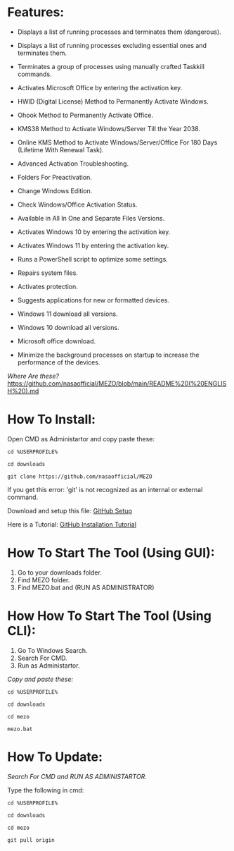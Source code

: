 # Features:

- Displays a list of running processes and terminates them (dangerous).

- Displays a list of running processes excluding essential ones and terminates them.

- Terminates a group of processes using manually crafted Taskkill commands.

- Activates Microsoft Office by entering the activation key.

- HWID (Digital License) Method to Permanently Activate Windows.

- Ohook Method to Permanently Activate Office.

- KMS38 Method to Activate Windows/Server Till the Year 2038.

- Online KMS Method to Activate Windows/Server/Office For 180 Days (Lifetime With Renewal Task).

- Advanced Activation Troubleshooting.

- Folders For Preactivation.

- Change Windows Edition.

- Check Windows/Office Activation Status.

- Available in All In One and Separate Files Versions.

- Activates Windows 10 by entering the activation key.

- Activates Windows 11 by entering the activation key.

- Runs a PowerShell script to optimize some settings.

- Repairs system files.

- Activates protection.

- Suggests applications for new or formatted devices.

- Windows 11 download all versions.

- Windows 10 download all versions.

- Microsoft office download.

- Minimize the background processes on startup to increase the performance of the devices.


*Where Are these?*
https://github.com/nasaofficial/MEZO/blob/main/README%20(%20ENGLISH%20).md


# How To Install:
Open CMD as Administartor and copy paste these:

```
cd %USERPROFILE%

cd downloads

git clone https://github.com/nasaofficial/MEZO
```

If you get this error: 'git' is not recognized as an internal or external command.

Download and setup this file: [GitHub Setup](https://github.com/git-for-windows/git/releases/download/v2.34.1.windows.1/Git-2.34.1-64-bit.exe)

Here is a Tutorial: [GitHub Installation Tutorial](https://github.com/nasaofficial/MEZO/wiki/How-to-install-%28-English-%29/_edit#git-installation)



# How To Start The Tool (Using GUI):

1. Go to your downloads folder.
2. Find MEZO folder.
3. Find MEZO.bat and (RUN AS ADMINISTRATOR)

# How How To Start The Tool (Using CLI):

1. Go To Windows Search.
2. Search For CMD.
3. Run as Administartor.

_Copy and paste these:_
```
cd %USERPROFILE%

cd downloads

cd mezo

mezo.bat
```

# How To Update:

*Search For CMD and RUN AS ADMINISTARTOR.*

Type the following in cmd:

```
cd %USERPROFILE%

cd downloads

cd mezo

git pull origin
```
